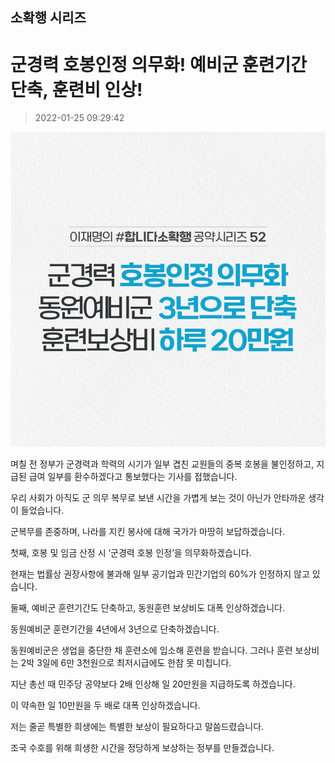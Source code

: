 ## 소확행 시리즈
# 군경력 호봉인정 의무화! 예비군 훈련기간 단축, 훈련비 인상!
> 2022-01-25 09:29:42

![군경력 호봉인정 의무화! 예비군 훈련기간 단축, 훈련비 인상!](./220125238800.png)

며칠 전 정부가 군경력과 학력의 시기가 일부 겹친 교원들의 중복 호봉을 불인정하고, 지급된 급여 일부를 환수하겠다고 통보했다는 기사를 접했습니다.



우리 사회가 아직도 군 의무 복무로 보낸 시간을 가볍게 보는 것이 아닌가 안타까운 생각이 들었습니다.



군복무를 존중하며, 나라를 지킨 봉사에 대해 국가가 마땅히 보답하겠습니다.



첫째, 호봉 및 임금 산정 시 ‘군경력 호봉 인정’을 의무화하겠습니다.



현재는 법률상 권장사항에 불과해 일부 공기업과 민간기업의 60%가 인정하지 않고 있습니다.



둘째, 예비군 훈련기간도 단축하고, 동원훈련 보상비도 대폭 인상하겠습니다.



동원예비군 훈련기간을 4년에서 3년으로 단축하겠습니다.



동원예비군은 생업을 중단한 채 훈련소에 입소해 훈련을 받습니다. 그러나 훈련 보상비는 2박 3일에 6만 3천원으로 최저시급에도 한참 못 미칩니다.



지난 총선 때 민주당 공약보다 2배 인상해 일 20만원을 지급하도록 하겠습니다.



이 약속한 일 10만원을 두 배로 대폭 인상하겠습니다.



저는 줄곧 특별한 희생에는 특별한 보상이 필요하다고 말씀드렸습니다.



조국 수호를 위해 희생한 시간을 정당하게 보상하는 정부를 만들겠습니다.